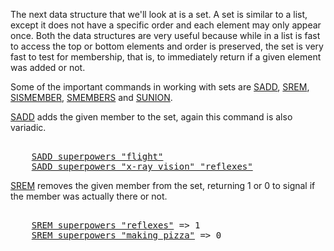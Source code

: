 The next data structure that we'll look at is a set. A set is similar to a
list, except it does not have a specific order and each element may only appear
once. Both the data structures are very useful because while in a list
is fast to access the top or bottom elements and order is preserved,
the set is very fast to test for membership, that is, to immediately return
if a given element was added or not.

Some of the important commands in working with sets are [SADD](#help), [SREM](#help),
[SISMEMBER](#help), [SMEMBERS](#help) and [SUNION](#help).

[SADD](#help) adds the given member to the set, again this command is also variadic.

<pre></code>
    <a href="#run">SADD superpowers "flight"</a>
    <a href="#run">SADD superpowers "x-ray vision" "reflexes"</a>
</code></pre>

[SREM](#help) removes the given member from the set, returning 1 or 0 to signal
if the member was actually there or not.

<pre></code>
    <a href="#run">SREM superpowers "reflexes"</a> => 1
    <a href="#run">SREM superpowers "making pizza"</a> => 0
</code></pre>
